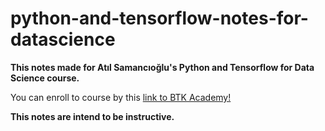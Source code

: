 # python-and-tensorflow-notes-for-datascience

**This notes made for Atıl Samancıoğlu's Python and Tensorflow for Data Science course.**

You can enroll to course by this [link to BTK Academy!](https://www.btkakademi.gov.tr/portal/course/veri-bilimi-icin-python-ve-tensorflow-11705#!/about)

**This notes are intend to be instructive.**
